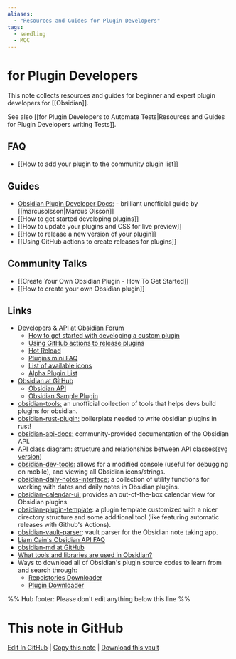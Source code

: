 ```yaml
---
aliases: 
  - "Resources and Guides for Plugin Developers"
tags:
  - seedling
  - MOC
---
```


# for Plugin Developers
This note collects resources and guides for beginner and expert plugin developers for [[Obsidian]].

See also [[for Plugin Developers to Automate Tests|Resources and Guides for Plugin Developers writing Tests]].

## FAQ

- [[How to add your plugin to the community plugin list]]

## Guides

- [Obsidian Plugin Developer Docs:](https://marcus.se.net/obsidian-plugin-docs/) - brilliant unofficial guide by [[marcusolsson|Marcus Olsson]]
- [[How to get started developing plugins]]
- [[How to update your plugins and CSS for live preview]]
- [[How to release a new version of your plugin]]
- [[Using GitHub actions to create releases for plugins]]

## Community Talks

- [[Create Your Own Obsidian Plugin - How To Get Started]]
- [[How to create your own Obsidian plugin]]

## Links

- [Developers & API at Obsidian Forum](https://forum.obsidian.md/c/developers-api/14)
  - [How to get started with developing a custom plugin](https://forum.obsidian.md/t/how-to-get-started-with-developing-a-custom-plugin/8157)
  - [Using GitHub actions to release plugins](https://forum.obsidian.md/t/using-github-actions-to-release-plugins/7877)
  - [Hot Reload](https://forum.obsidian.md/t/plugin-release-for-developers-hot-reload-the-plugin-s-youre-developing/12185)
  - [Plugins mini FAQ](https://forum.obsidian.md/t/plugins-mini-faq/7737)
  - [List of available icons](https://forum.obsidian.md/t/list-of-available-icons-for-component-seticon/16332/4)
  - [Alpha Plugin List](https://forum.obsidian.md/t/meta-alpha-plugin-list-0-9-7/7736)
- [Obsidian at GitHub](https://github.com/obsidianmd)
  - [Obsidian API](https://github.com/obsidianmd/obsidian-api)
  - [Obsidian Sample Plugin](https://github.com/obsidianmd/obsidian-sample-plugin)
- [obsidian-tools:](https://github.com/obsidian-tools/obsidian-tools) an unofficial collection of tools that helps devs build plugins for obsidian.
- [obsidian-rust-plugin:](https://github.com/trashhalo/obsidian-rust-plugin) boilerplate needed to write obsidian plugins in rust!
- [obsidian-api-docs:](https://github.com/HEmile/obsidian-api-docs/blob/main/docs/00_Home.md) community-provided documentation of the Obsidian API.
- [API class diagram](https://i.joethei.space/obsidian-api.png): structure and relationships between API classes([svg version](https://i.joethei.space/obsidian-api.svg))
- [obsidian-dev-tools:](https://github.com/KjellConnelly/obsidian-dev-tools)  allows for a modified console (useful for debugging on mobile), and viewing all Obsidian icons/strings.
- [obsidian-daily-notes-interface:](https://github.com/liamcain/obsidian-daily-notes-interface) a collection of utility functions for working with dates and daily notes in Obsidian plugins.
- [obsidian-calendar-ui:](https://github.com/liamcain/obsidian-calendar-ui) provides an out-of-the-box calendar view for Obsidian plugins.
- [obsidian-plugin-template](https://github.com/THeK3nger/obsidian-plugin-template): a plugin template customized with a nicer directory structure and some additional tool (like featuring automatic releases with Github's Actions).
- [obsidian-vault-parser](https://github.com/coffee-cup/obsidian-vault-parser): vault parser for the Obsidian note taking app.
- [Liam Cain's Obsidian API FAQ](https://liamca.in/Obsidian/API+FAQ/index)
- [obsidian-md at GitHub](https://github.com/topics/obsidian-md)
- [What tools and libraries are used in Obsidian?](https://konhi.me/obsidian-stack.html)
- Ways to download all of Obsidian's plugin source codes to learn from and search through:
  - [Repoistories Downloader](https://github.com/konhi/obsidian-repositories-downloader)
  - [Plugin Downloader](https://github.com/luckman212/obsidian-plugin-downloader)

  
%% Hub footer: Please don't edit anything below this line %%

# This note in GitHub

<span class="git-footer">[Edit In GitHub](https://github.dev/obsidian-community/obsidian-hub/blob/main/04%20-%20Guides%2C%20Workflows%2C%20%26%20Courses/for%20Plugin%20Developers.md "git-hub-edit-note") | [Copy this note](https://raw.githubusercontent.com/obsidian-community/obsidian-hub/main/04%20-%20Guides%2C%20Workflows%2C%20%26%20Courses/for%20Plugin%20Developers.md "git-hub-copy-note") | [Download this vault](https://github.com/obsidian-community/obsidian-hub/archive/refs/heads/main.zip "git-hub-download-vault") </span>
